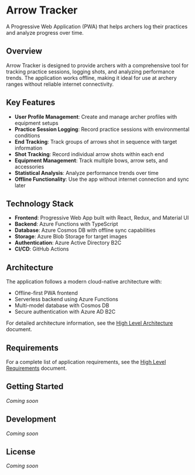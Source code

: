 # Arrow Tracker

A Progressive Web Application (PWA) that helps archers log their practices and analyze progress over time.

## Overview

Arrow Tracker is designed to provide archers with a comprehensive tool for tracking practice sessions, logging shots, and analyzing performance trends. The application works offline, making it ideal for use at archery ranges without reliable internet connectivity.

## Key Features

- **User Profile Management**: Create and manage archer profiles with equipment setups
- **Practice Session Logging**: Record practice sessions with environmental conditions
- **End Tracking**: Track groups of arrows shot in sequence with target information
- **Shot Tracking**: Record individual arrow shots within each end
- **Equipment Management**: Track multiple bows, arrow sets, and accessories
- **Statistical Analysis**: Analyze performance trends over time
- **Offline Functionality**: Use the app without internet connection and sync later

## Technology Stack

- **Frontend**: Progressive Web App built with React, Redux, and Material UI
- **Backend**: Azure Functions with TypeScript
- **Database**: Azure Cosmos DB with offline sync capabilities
- **Storage**: Azure Blob Storage for target images
- **Authentication**: Azure Active Directory B2C
- **CI/CD**: GitHub Actions

## Architecture

The application follows a modern cloud-native architecture with:
- Offline-first PWA frontend
- Serverless backend using Azure Functions
- Multi-model database with Cosmos DB
- Secure authentication with Azure AD B2C

For detailed architecture information, see the [High Level Architecture](docs/Design/HighLevelArchitecture.md) document.

## Requirements

For a complete list of application requirements, see the [High Level Requirements](docs/Design/HighLevelRequirements.md) document.

## Getting Started

*Coming soon*

## Development

*Coming soon*

## License

*Coming soon*